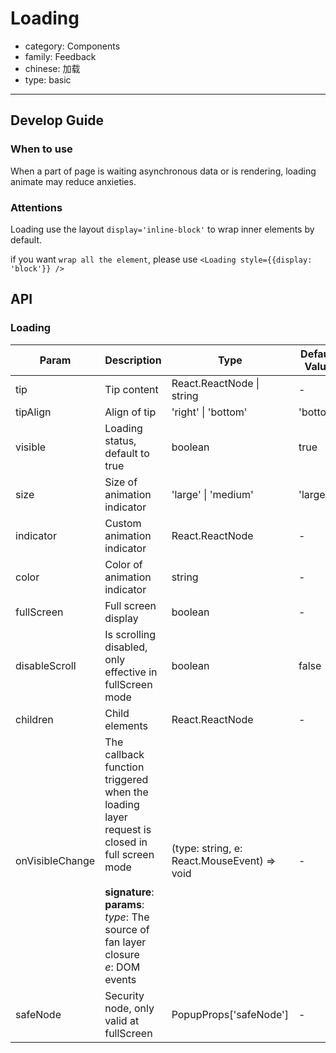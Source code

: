 # Loading

-   category: Components
-   family: Feedback
-   chinese: 加载
-   type: basic

---

## Develop Guide

### When to use

When a part of page is waiting asynchronous data or is rendering, loading animate may reduce anxieties.

### Attentions

Loading use the layout `display='inline-block'` to wrap inner elements by default.

if you want `wrap all the element`, please use `<Loading style={{display: 'block'}} />`

## API

### Loading

| Param           | Description                                                                                                                                                                                          | Type                                        | Default Value | Required |
| --------------- | ---------------------------------------------------------------------------------------------------------------------------------------------------------------------------------------------------- | ------------------------------------------- | ------------- | -------- |
| tip             | Tip content                                                                                                                                                                                          | React.ReactNode \| string                   | -             |          |
| tipAlign        | Align of tip                                                                                                                                                                                         | 'right' \| 'bottom'                         | 'bottom'      |          |
| visible         | Loading status, default to true                                                                                                                                                                      | boolean                                     | true          |          |
| size            | Size of animation indicator                                                                                                                                                                          | 'large' \| 'medium'                         | 'large'       |          |
| indicator       | Custom animation indicator                                                                                                                                                                           | React.ReactNode                             | -             |          |
| color           | Color of animation indicator                                                                                                                                                                         | string                                      | -             |          |
| fullScreen      | Full screen display                                                                                                                                                                                  | boolean                                     | -             |          |
| disableScroll   | Is scrolling disabled, only effective in fullScreen mode                                                                                                                                             | boolean                                     | false         |          |
| children        | Child elements                                                                                                                                                                                       | React.ReactNode                             | -             |          |
| onVisibleChange | The callback function triggered when the loading layer request is closed in full screen mode<br/><br/>**signature**:<br/>**params**:<br/>_type_: The source of fan layer closure<br/>_e_: DOM events | (type: string, e: React.MouseEvent) => void | -             |          |
| safeNode        | Security node, only valid at fullScreen                                                                                                                                                              | PopupProps['safeNode']                      | -             |          |
